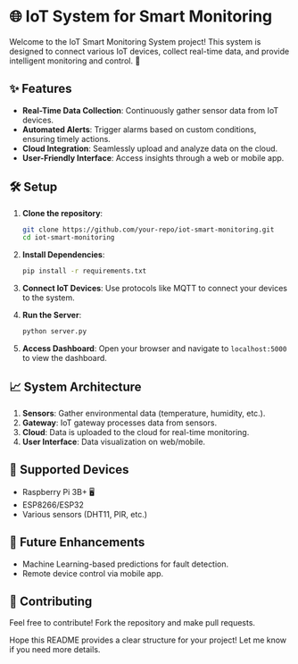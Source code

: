
# 🌐 IoT System for Smart Monitoring

Welcome to the IoT Smart Monitoring System project! This system is designed to connect various IoT devices, collect real-time data, and provide intelligent monitoring and control. 🚀

## ✨ Features

- **Real-Time Data Collection**: Continuously gather sensor data from IoT devices.
- **Automated Alerts**: Trigger alarms based on custom conditions, ensuring timely actions.
- **Cloud Integration**: Seamlessly upload and analyze data on the cloud.
- **User-Friendly Interface**: Access insights through a web or mobile app.

## 🛠️ Setup

1. **Clone the repository**:
   ```bash
   git clone https://github.com/your-repo/iot-smart-monitoring.git
   cd iot-smart-monitoring
   ```

2. **Install Dependencies**:
   ```bash
   pip install -r requirements.txt
   ```

3. **Connect IoT Devices**: Use protocols like MQTT to connect your devices to the system.

4. **Run the Server**:
   ```bash
   python server.py
   ```

5. **Access Dashboard**: Open your browser and navigate to `localhost:5000` to view the dashboard.

## 📈 System Architecture

1. **Sensors**: Gather environmental data (temperature, humidity, etc.).
2. **Gateway**: IoT gateway processes data from sensors.
3. **Cloud**: Data is uploaded to the cloud for real-time monitoring.
4. **User Interface**: Data visualization on web/mobile.

## 📡 Supported Devices

- Raspberry Pi 3B+ 🖥️
- ESP8266/ESP32
- Various sensors (DHT11, PIR, etc.)

## 🧩 Future Enhancements

- Machine Learning-based predictions for fault detection.
- Remote device control via mobile app.

## 🙌 Contributing

Feel free to contribute! Fork the repository and make pull requests.


Hope this README provides a clear structure for your project! Let me know if you need more details.
